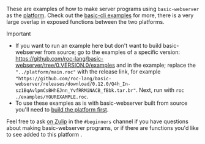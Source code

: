 
These are examples of how to make server programs using `basic-webserver` as the [platform](https://www.roc-lang.org/platforms).
Check out the [basic-cli examples](https://github.com/roc-lang/basic-cli/tree/main/examples) for more, there is a very large overlap in exposed functions between the two platforms.

> [!IMPORTANT]
> - If you want to run an example here but don't want to build basic-webserver from source; go to the examples of a specific version: https://github.com/roc-lang/basic-webserver/tree/0.VERSION.0/examples and in the example; replace the `"../platform/main.roc"` with the release link, for example `"https://github.com/roc-lang/basic-webserver/releases/download/0.12.0/Q4h_In-sz1BqAvlpmCsBHhEJnn_YvfRRMiNACB_fBbk.tar.br"`. Next, run with `roc ./examples/YOUREXAMPLE.roc`.
> - To use these examples as is with basic-webserver built from source you'll need to [build the platform first](https://github.com/roc-lang/basic-webserver?tab=readme-ov-file#developing--building-locally).

Feel free to ask [on Zulip](https://roc.zulipchat.com) in the `#beginners` channel if you have questions about making
basic-webserver programs, or if there are functions you'd like to see added to this platform .
